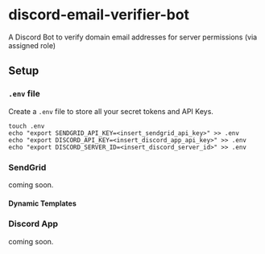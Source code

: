 # discord-email-verifier-bot
A Discord Bot to verify domain email addresses for server permissions (via assigned role)

## Setup

### `.env` file

Create a `.env` file to store all your secret tokens and API Keys.

```
touch .env
echo "export SENDGRID_API_KEY=<insert_sendgrid_api_key>" >> .env
echo "export DISCORD_API_KEY=<insert_discord_app_api_key>" >> .env
echo "export DISCORD_SERVER_ID=<insert_discord_server_id>" >> .env
```

### SendGrid

coming soon.

#### Dynamic Templates


### Discord App

coming soon.

